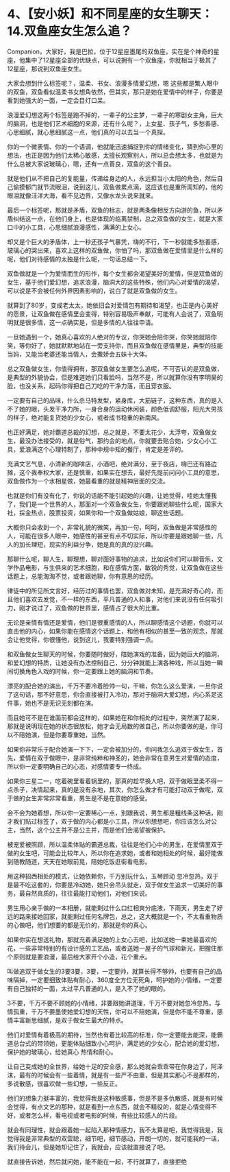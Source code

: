 # 4、【安小妖】和不同星座的女生聊天：14.双鱼座女生怎么追？

 Companion，大家好，我是巴拉，位于12星座墨尾的双鱼座，实在是个神奇的星座，他集中了12星座全部的优缺点，可以说拥有一个双鱼座，你就相当于极其了12星座，那说到双鱼座女生。

大家会想到什么标签呢？，温柔、书女、浪漫多情爱幻想，嗯 这些都是繁人眼中的双鱼，双鱼看似温柔书女想角依然，但其实，那只是她在爱情中的样子，你要是看到她强大的一面，一定会目灯口呆。

浪漫爱幻想这两个标签是跑不掉的，一辈子的公主梦，一辈子的寒剧女主角，巨大的脑洞，也是他们艺术细胞的来源，还有什么呢？，上女星、孩子气，多愁善感、心思细腻，就心思细腻这一点，他们真的可以去当一个真探。

你的一个微表情、你的一个语调，他就能迅速捕捉到你的情绪变化，猜到你心里的想法，也正是因为他们太稀心敏感，太擅长观察别人，所以总会想太多，也就是为什么总被大家说玻璃心，嗯，还有一点善良，双鱼的这个善良。

就是他们从不把自己的复能量，传递给身边的人，永远担当小太阳的角色，然后自己偷摸郁门就节流眼泪，说到这儿，双鱼做累点滴，这应该也是重所周知的，他的眼泪就像汪洋大海，看不见边界，又像水龙头说来就来。

最后一个标签呢，那就是矛盾，双鱼的标志，就是两条像相反方向游的鱼，所以矛盾纠结这一点，在他们身上，也是体现的临离禁制，总之双鱼做的女生，就是大家口中的小工具，心思细腻浪漫感性，满满的上女心。

却又是个巨大的矛盾体，上一秒还孩子气暴凭，嗨的不行，下一秒就能多愁善感，玻璃心的哭出来，喜欢上这样的双鱼做，你怕了吗，那双鱼做在爱情里是什么样的呢，他们对待感情的太独是什么呢，一句话总结一下。

双鱼做就是一个为爱情而生的形作，每个女生都会渴望美好的爱情，但是双鱼做的女生，基于他们爱幻想，追求浪漫，脑洞大的这些特殊，他们内心对爱情的渴望，可以说是不会被任何外界因素影响的，说白了就是双鱼做的女生。

就算到了80岁，变成老太太，她依旧会对爱情包有期待和渴望，也正是内心美好的愿景，让双鱼做在感情里会变得，特别容易吸声奉献，可能有人会说了，双鱼明明就是很多情，这一点确实是，但是多情的人往往申请。

一旦她遇到一个，她真心喜欢的人绝对的专议，你哭她会陪你哭，你笑她就陪你笑，等你好了，她就默默地站在一旁支持你，而且双鱼做在感情里是，典型的技能当妈，又能当老婆还能当情人，会撒娇会五妹十大体。

总之双鱼做女生，你值得拥有，那双鱼做女生要怎么追呢，不可否认的是双鱼做，是典型的外貌协会，但是难道她们只看脸吗，当然不是，所以就算你没有李明昊的脸，也没关系，起码你得把自己刀吃的干净力落，而且穿衣服。

一定要有自己的品味，什么杀马特发型，紧身库，大筋链子，这种东西，真的是入不了她的眼，头发干净力所，一身合身的运动休闲装，颜色低调舒服，阳光大男孩的样子，绝对能复货她的少女心，或者成书稳重的新南风。

也正好满足，她对霸道总裁的幻想，总之就是，不要太花少，太浮夸，双鱼做女生，最没办法接受的，就是俗气，那约会的地点，你就要去贴合她，少女心小工具，爱浪满这个心理特制了，那种中规中矩的餐厅，肯定是差评的。

充满文艺气息，小清新的咖啡店，小酒吧，绝对满分，至于夜店，嗨巴还有路边摊，这个我奉权大家，还是慎重，如果实在想去，最好先提前问问小工具的意思，双鱼做作为一个水相星做，她最看重的就是精神层面的交流。

也就是你们有没有化了，你说的话能不能引起她的兴趣，让她觉得，哇她太懂我了，我们是一个世界的人，那面对一个双鱼做女生，你要跟她聊些什么呢，国家大社，採金热点，股票投资，如果你和一个双鱼做姑娘，聊这些话题。

大概你只会收到一个，非常礼貌的微笑，再加一句，呵呵，双鱼做是非常感性的人，可能在很多人眼中，她感性的甚至有点不切实际，所以你要是跟她聊一些，凡人的加长理短，现实的利益分争，她是真的真的没兴趣。

那聊什么呢，聊人生，聊理想，聊对面好事物的追求，比如说你们可以聊音乐，文学作品电影，与生俱来的艺术细胞，和在感情方面，敏锐的秀觉，让双鱼做在这些话题上，总能淘淘不觉，或者跟她聊，你有意思的经历。

律徒中的所见所文言好，经历过的事情也罢，双鱼做对未知，是充满好奇心的，而且他们喜欢去发觉，不一样的东西，平凡普通的人和事，对他们来说没有任何吸引力，刚才说过了，双鱼做的世界里，感情占了很大的比重。

无论是亲情有情还是爱情，他们是很重感情的人，所以聊感情这个话题，你就可以直击他的内心，如果你能在感情这个话题上，和他有相似的甚至一致的观念，那就会让他觉得，你很懂他，说到这儿，我要特别强调一点。

和双鱼做女生聊天的时候，你要随时做好，陪她演戏的准备，因为她巨大的脑洞，和爱幻想的特质，让她没有办法控制自己，分分钟就能上演各种戏，所以当她一瞬间切换角色入戏的时候，你一定要跟上她的脑洞和节奏。

漂亮的配合她的演出，千万不要冷着脸帅一句，干嘛，你怎么这么爱演，一旦你说了这句话，那不好意思，你会直接被打入冷功，那对于脑洞大爱幻想，内心系足这件事，她也不是无识无刻都在演。

而且她可不是在谁面前都会这样的，如果她在和你相处的过程中，突然演了起来，那就是说明现在她的状态很放松，她才会无局数的做自己，所以你要做的是，你可以不陪她演，但是你要尊重她，当然。

如果你非常乐于配合她演一下下，一定会被加分的，你问我怎么追双于做女生，首先，爱情在双于做眼中，是非常纯粹和神圣的，她会非常在意男生对爱情的态度，所以你一定要明确自己的心态，对感情要专一终成。

如果你三星二一，吃着碗里看着锅里的，那真的趁早换人吧，双于做眼里柔不得一点杀子，决情起来，真的是没有余地，其次，你怎么做才有可能打动双于做呢，双于做的女生非常非常看重，男生是不是在意她的感受。

会不会为她着想，所以你一定要稀心一点，别跟我说，男生都是粗线条这种话，刚才我们贴过标签了，双于做的内心都是小工具，所以你想想吧，你应该怎么对公主，当然，这个公主并不是公主并，而是他们会渴望被保护。

被宠爱被照顾，所以温柔体贴的霸道总裁，往往是他们心中的男生，在爱情里双于做的女生吧，可能会比较年人，所以你在追求她，或者和她相处的时候，最好能做到随教随道，天天在她眼前晃，陪她吃饭逛街看电影。

用这种招西相处的模式，让她依赖你，千万别玩什么，玉琴顾动 忽冷忽热，双于是最不吃这套的，你要是冷动她，她只会吊头就走，双于做女生追求一切美好的事务，最自然真质的，往往最能打动他们，对他们来说。

男生用心亲手做的一本相册，就能剩过什么口红相爽分底液，下雨天，男生走了好远的路来接她回家，就能剩过任何名牌包，总之，这大概就是一个，不太看重物质的心做吧，他们想要的都是无价的，那就是你的真心。

如果你实在想送礼物，那就充着满足她的上女心去吧，比如送她一束她最喜欢的花，一些非常特别的有设计感的工艺品，或者送她一屋子的气球和新光，把握住那个原则就是要浪漫，最后给大家开个小造，花个重点。

叫做追双于做女生的3要3要，3要，一定要帅，就算长得不够帅，也要有自己的品味隔掉，一定要细致体贴有耐心，360度全方位无死角，呵护她的小情绪，一定要有自己独特的一面，太过平凡普通的人，是入不了她的眼的。

3不要，千万不要不顾她的小情绪，非要跟她讲道理，千万不要对她忽冷忽热，与情孤重，千万不要墨使她爱幻想的天性，你可以不陪她演，但是你不能不尊重，感情丰富新思细腻，是双于做女生最大的特点。

他们对爱情有着极高的期待，当然也有着比较高的标准，你一定要能去能深，能霸道总台式的带领她，更能体贴细致小心呵护，满足她的少女心，配合她的爱幻想，保护她的玻璃心，给她真心 热情和耐心。

让自己变成她的全世界，给她十足的安全感，那么她就会乖乖带在你身边了，阿泽沫，最有的时候会有一些着情，就是有一些严不由重，但是其实那心不是那样的，多说散感，很喜欢做一些幻想，一些反正。

他们的想象力挺丰富的，我觉得我是这种敏感事，但是不是多仇散感，就是有时候会觉得，有点文艺的那种，就是看到一点东西，就会不精役的，就是心情变得不好，或者怎么样，看电视或者电影的时候，有些比较感人的片段。

就会有同理性，就会跟着她一起陷入那种情感力，我不太算是吧，我觉得我是，我觉得我是非常典型的双雲聪，细节吧，细节感动，开朗一切的，就可能我的一话，我们待会儿，但是她却记住了，我就会，应该就直接说了吧。

就直接告诉她，然后就问她，能不能在一起，不行就算了，直接拒绝